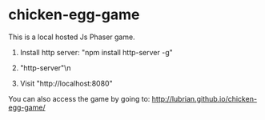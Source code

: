 # chicken-egg-game
This is a local hosted Js Phaser game.
1. Install http server: "npm install http-server -g"

2. "http-server"\n

3. Visit "http://localhost:8080"

You can also access the game by going to: http://lubrian.github.io/chicken-egg-game/
